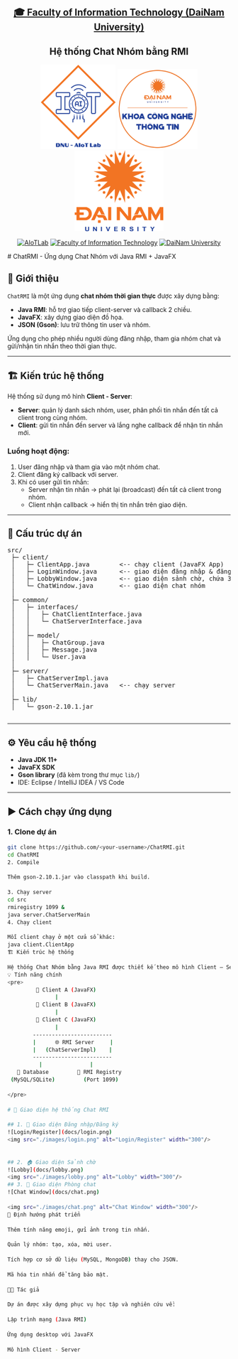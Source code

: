 <h2 align="center">
    <a href="https://dainam.edu.vn/vi/khoa-cong-nghe-thong-tin">
    🎓 Faculty of Information Technology (DaiNam University)
    </a>
</h2>
<h2 align="center">
  Hệ thống Chat Nhóm bằng RMI
</h2>
<div align="center">
    <p align="center">
        <img src="docs/aiotlab_logo.png" alt="AIoTLab Logo" width="170"/>
        <img src="docs/fitdnu_logo.png" alt="AIoTLab Logo" width="180"/>
        <img src="docs/dnu_logo.png" alt="DaiNam University Logo" width="200"/>
    </p>

[![AIoTLab](https://img.shields.io/badge/AIoTLab-green?style=for-the-badge)](https://www.facebook.com/DNUAIoTLab)
[![Faculty of Information Technology](https://img.shields.io/badge/Faculty%20of%20Information%20Technology-blue?style=for-the-badge)](https://dainam.edu.vn/vi/khoa-cong-nghe-thong-tin)
[![DaiNam University](https://img.shields.io/badge/DaiNam%20University-orange?style=for-the-badge)](https://dainam.edu.vn)

</div>
# ChatRMI - Ứng dụng Chat Nhóm với Java RMI + JavaFX

## 📌 Giới thiệu
`ChatRMI` là một ứng dụng **chat nhóm thời gian thực** được xây dựng bằng:
- **Java RMI**: hỗ trợ giao tiếp client-server và callback 2 chiều.
- **JavaFX**: xây dựng giao diện đồ họa.
- **JSON (Gson)**: lưu trữ thông tin user và nhóm.

Ứng dụng cho phép nhiều người dùng đăng nhập, tham gia nhóm chat và gửi/nhận tin nhắn theo thời gian thực.

---

## 🏗️ Kiến trúc hệ thống

Hệ thống sử dụng mô hình **Client - Server**:
- **Server**: quản lý danh sách nhóm, user, phân phối tin nhắn đến tất cả client trong cùng nhóm.
- **Client**: gửi tin nhắn đến server và lắng nghe callback để nhận tin nhắn mới.

### Luồng hoạt động:
1. User đăng nhập và tham gia vào một nhóm chat.
2. Client đăng ký callback với server.
3. Khi có user gửi tin nhắn:
   - Server nhận tin nhắn → phát lại (broadcast) đến tất cả client trong nhóm.
   - Client nhận callback → hiển thị tin nhắn trên giao diện.

---

## 📂 Cấu trúc dự án
<pre>
src/
 ├─ client/
 │   ├─ ClientApp.java        <-- chạy client (JavaFX App)
 │   ├─ LoginWindow.java      <-- giao diện đăng nhập & đăng ký
 │   ├─ LobbyWindow.java      <-- giao diện sảnh chờ, chứa 3 nhóm chat mặc định
 │   └─ ChatWindow.java       <-- giao diện chat nhóm
 │
 ├─ common/
 │   ├─ interfaces/
 │   │   ├─ ChatClientInterface.java
 │   │   └─ ChatServerInterface.java
 │   │
 │   ├─ model/
 │   │   ├─ ChatGroup.java
 │   │   ├─ Message.java
 │   │   └─ User.java
 │
 ├─ server/
 │   ├─ ChatServerImpl.java
 │   └─ ChatServerMain.java   <-- chạy server
 │
 ├─ lib/
 │   └─ gson-2.10.1.jar

</pre>
---

## ⚙️ Yêu cầu hệ thống
- **Java JDK 11+**
- **JavaFX SDK**
- **Gson library** (đã kèm trong thư mục `lib/`)
- IDE: Eclipse / IntelliJ IDEA / VS Code

---

## ▶️ Cách chạy ứng dụng

### 1. Clone dự án
```bash
git clone https://github.com/<your-username>/ChatRMI.git
cd ChatRMI
2. Compile

Thêm gson-2.10.1.jar vào classpath khi build.

3. Chạy server
cd src
rmiregistry 1099 &
java server.ChatServerMain
4. Chạy client

Mỗi client chạy ở một cửa sổ khác:
java client.ClientApp
🏗️ Kiến trúc hệ thống

Hệ thống Chat Nhóm bằng Java RMI được thiết kế theo mô hình Client – Server – Database, với thành phần chính như sau:
💡 Tính năng chính
<pre>
         👤 Client A (JavaFX)
               |
         👤 Client B (JavaFX)
               |
         👤 Client C (JavaFX)
               |
        -------------------------
        |      🌐 RMI Server     |
        |   (ChatServerImpl)    |
        -------------------------
          |               |
   📂 Database         📜 RMI Registry
 (MySQL/SQLite)         (Port 1099)

</pre>

# 📌 Giao diện hệ thống Chat RMI

## 1. 🔑 Giao diện Đăng nhập/Đăng ký
![Login/Register](docs/login.png)
<img src="./images/login.png" alt="Login/Register" width="300"/>


## 2. 🏠 Giao diện Sảnh chờ
![Lobby](docs/lobby.png)
<img src="./images/lobby.png" alt="Lobby" width="300"/>
## 3. 💬 Giao diện Phòng chat
![Chat Window](docs/chat.png)

<img src="./images/chat.png" alt="Chat Window" width="300"/>
🔮 Định hướng phát triển

Thêm tính năng emoji, gửi ảnh trong tin nhắn.

Quản lý nhóm: tạo, xóa, mời user.

Tích hợp cơ sở dữ liệu (MySQL, MongoDB) thay cho JSON.

Mã hóa tin nhắn để tăng bảo mật.

👨‍💻 Tác giả

Dự án được xây dựng phục vụ học tập và nghiên cứu về:

Lập trình mạng (Java RMI)

Ứng dụng desktop với JavaFX

Mô hình Client - Server